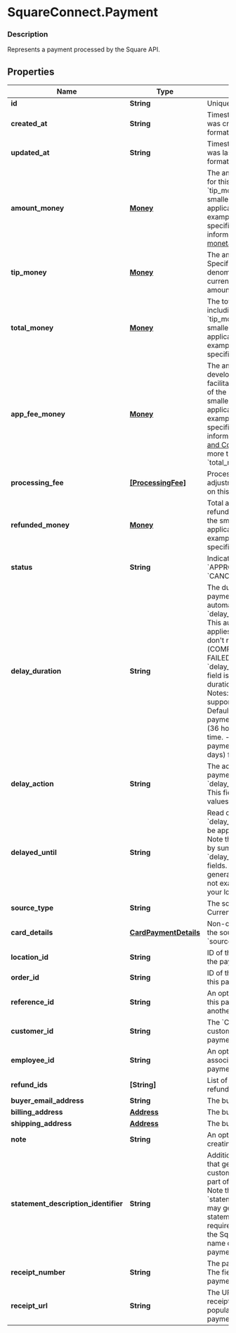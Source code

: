 # SquareConnect.Payment

### Description

Represents a payment processed by the Square API.

## Properties
Name | Type | Description | Notes
------------ | ------------- | ------------- | -------------
**id** | **String** | Unique ID for the payment. | [optional] 
**created_at** | **String** | Timestamp of when the payment was created, in RFC 3339 format. | [optional] 
**updated_at** | **String** | Timestamp of when the payment was last updated, in RFC 3339 format. | [optional] 
**amount_money** | [**Money**](Money.md) | The amount of money processed for this payment, not including &#x60;tip_money&#x60;. Specified in the smallest denomination of the applicable currency. For example, US dollar amounts are specified in cents. For more information, see [Working with monetary amounts](https://developer.squareup.com/docs/build-basics/working-with-monetary-amounts). | [optional] 
**tip_money** | [**Money**](Money.md) | The amount designated as a tip. Specified in the smallest denomination of the applicable currency. For example, US dollar amounts are specified in cents. | [optional] 
**total_money** | [**Money**](Money.md) | The total money for the payment, including &#x60;amount_money&#x60; and &#x60;tip_money&#x60;. Specified in the smallest denomination of the applicable currency. For example, US dollar amounts are specified in cents. | [optional] 
**app_fee_money** | [**Money**](Money.md) | The amount of money the developer is taking as a fee for facilitating the payment on behalf of the seller. Specified in the smallest denomination of the applicable currency. For example, US dollar amounts are specified in cents.  For more information, see [Take Payments and Collect Fees](https://developer.squareup.com/docs/payments-api/take-payments-and-collect-fees).  Cannot be more than 90% of the &#x60;total_money&#x60; value. | [optional] 
**processing_fee** | [**[ProcessingFee]**](ProcessingFee.md) | Processing fees and fee adjustments assessed by Square on this payment. | [optional] 
**refunded_money** | [**Money**](Money.md) | Total amount of the payment refunded to-date. Specified in the smallest denomination of the applicable currency. For example, US dollar amounts are specified in cents. | [optional] 
**status** | **String** | Indicates whether the payment is &#x60;APPROVED&#x60;, &#x60;COMPLETED&#x60;, &#x60;CANCELED&#x60;, or &#x60;FAILED&#x60;. | [optional] 
**delay_duration** | **String** | The duration of time after the payment&#39;s creation when Square automatically applies the &#x60;delay_action&#x60; to the payment. This automatic &#x60;delay_action&#x60; applies only to payments that don&#39;t reach a terminal state (COMPLETED, CANCELED, or FAILED) before the &#x60;delay_duration&#x60; time period.  This field is specified as a time duration, in RFC 3339 format.  Notes: This feature is only supported for card payments.  Default:  - Card Present payments: \&quot;PT36H\&quot; (36 hours) from the creation time. - Card Not Present payments: \&quot;P7D\&quot; (7 days) from the creation time. | [optional] [beta]
**delay_action** | **String** | The action to be applied to the payment when the &#x60;delay_duration&#x60; has elapsed. This field is read only.  Current values include: &#x60;CANCEL&#x60; | [optional] [beta]
**delayed_until** | **String** | Read only timestamp of when the &#x60;delay_action&#x60; will automatically be applied, in RFC 3339 format.  Note that this field is calculated by summing the payment&#39;s &#x60;delay_duration&#x60; and &#x60;created_at&#x60; fields. The &#x60;created_at&#x60; field is generated by Square and may not exactly match the time on your local machine. | [optional] [beta]
**source_type** | **String** | The source type for this payment  Current values include: &#x60;CARD&#x60;. | [optional] 
**card_details** | [**CardPaymentDetails**](CardPaymentDetails.md) | Non-confidential details about the source. Only populated if the &#x60;source_type&#x60; is &#x60;CARD&#x60;. | [optional] 
**location_id** | **String** | ID of the location associated with the payment. | [optional] 
**order_id** | **String** | ID of the order associated with this payment. | [optional] 
**reference_id** | **String** | An optional ID that associates this payment with an entity in another system. | [optional] 
**customer_id** | **String** | The &#x60;Customer&#x60; ID of the customer associated with the payment. | [optional] 
**employee_id** | **String** | An optional ID of the employee associated with taking this payment. | [optional] 
**refund_ids** | **[String]** | List of &#x60;refund_id&#x60;s identifying refunds for this payment. | [optional] 
**buyer_email_address** | **String** | The buyer&#39;s e-mail address | [optional] 
**billing_address** | [**Address**](Address.md) | The buyer&#39;s billing address | [optional] 
**shipping_address** | [**Address**](Address.md) | The buyer&#39;s shipping address | [optional] 
**note** | **String** | An optional note to include when creating a payment | [optional] 
**statement_description_identifier** | **String** | Additional payment information that gets added on the customer&#39;s card statement as part of the statement description.  Note that the &#x60;statement_description_identifier&#x60; may get truncated on the statement description to fit the required information including the Square identifier (SQ *) and name of the merchant taking the payment. | [optional] [beta]
**receipt_number** | **String** | The payment&#39;s receipt number. The field will be missing if a payment is CANCELED | [optional] 
**receipt_url** | **String** | The URL for the payment&#39;s receipt. The field will only be populated for COMPLETED payments. | [optional] 


